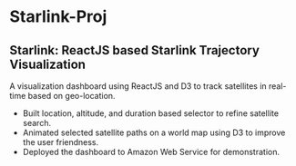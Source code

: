 # Starlink-Proj
Starlink: ReactJS based Starlink Trajectory Visualization
----
A visualization dashboard using ReactJS and D3 to track satellites in real-time based on geo-location.
  * Built location, altitude, and duration based selector to refine satellite search.
  * Animated selected satellite paths on a world map using D3 to improve the user friendness.
  * Deployed the dashboard to Amazon Web Service for demonstration. 

